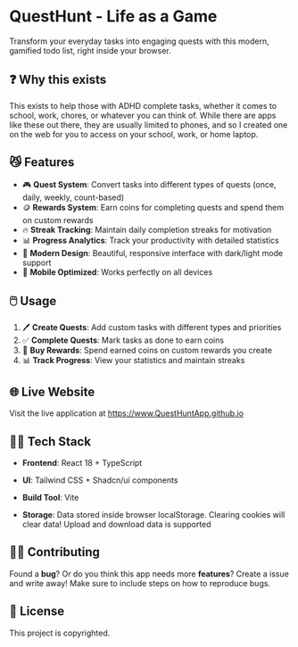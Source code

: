 # QuestHunt - Life as a Game

Transform your everyday tasks into engaging quests with this modern, gamified todo list, right inside your browser.

## ❓ Why this exists
This exists to help those with ADHD complete tasks, whether it comes to school, work, chores, or whatever you can  think of. While there are apps like these out there, they are usually limited to phones, and so I created one on the web for you to access on your school, work, or home laptop.

## 😼 Features

- 🎮 **Quest System**: Convert tasks into different types of quests (once, daily, weekly, count-based)
- 🪙 **Rewards System**: Earn coins for completing quests and spend them on custom rewards
- 🔥 **Streak Tracking**: Maintain daily completion streaks for motivation
- 📊 **Progress Analytics**: Track your productivity with detailed statistics
- 🎨 **Modern Design**: Beautiful, responsive interface with dark/light mode support
- 📱 **Mobile Optimized**: Works perfectly on all devices

## 🖱️ Usage

1. 🖊️ **Create Quests**: Add custom tasks with different types and priorities
2. ✅ **Complete Quests**: Mark tasks as done to earn coins
3. 👜 **Buy Rewards**: Spend earned coins on custom rewards you create
4. 📊 **Track Progress**: View your statistics and maintain streaks

## 🌐 Live Website

Visit the live application at https://www.QuestHuntApp.github.io

## 🧑‍💻 Tech Stack

- **Frontend**: React 18 + TypeScript
- **UI**: Tailwind CSS + Shadcn/ui components
- **Build Tool**: Vite

- **Storage**: Data stored inside browser localStorage. Clearing cookies will clear data! Upload and download data is supported

## 🧑‍💻 Contributing

Found a **bug**? Or do you think this app needs more **features**? Create a issue and write away! Make sure to include steps on how to reproduce bugs.

## 👿 License

This project is copyrighted.
